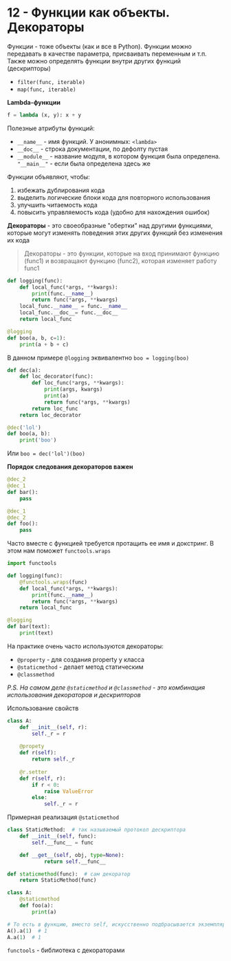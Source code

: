 
# 12 - Функции как объекты. Декораторы


Функции - тоже объекты (как и все в Python). Функции можно передавать в качестве параметра, присваивать переменным и т.п. Также можно определять функции внутри других функций (дескрипторы)

* `filter(func, iterable)`
* `map(func, iterable)`

**Lambda-функции**
```python
f = lambda (x, y): x + y
```
Полезные атрибуты функций:
* `__name__` - имя функций. У анонимных: `<lambda>`
* `__doc__` - строка документации, по дефолту пустая
* `__module__` - название модуля, в котором функция была определена. `"__main__"` - если была определена здесь же

Функции объявляют, чтобы:
1. избежать дублирования кода
2. выделить логические блоки кода для повторного использования
3. улучшить читаемость кода
4. повысить управляемость кода (удобно для нахождения ошибок)


**Декораторы** - это своеобразные "обертки" над другими функциями, которые могут изменять поведения этих других функций без изменения их кода

> Декораторы - это функции, которые на вход принимают функцию (func1) и возвращают функцию (func2), которая изменяет работу func1

```python
def logging(func):
    def local_func(*args, **kwargs):
	    print(func.__name__)
	    return func(*args, **kwargs)
	local_func.__name__ = func.__name__
	local_func.__doc__= func.__doc__
	return local_func

@logging
def boo(a, b, c=1):
    print(a + b + c)
```

В данном примере `@logging` эквивалентно `boo = logging(boo)`

```python
def dec(a):
    def loc_decorator(func):
        def loc_func(*args, **kwargs):
            print(args, kwargs)
            print(a)
            return func(*args, **kwargs)
        return loc_func
    return loc_decorator

@dec('lol')
def boo(a, b):
    print('boo')
```
Или `boo = dec('lol')(boo)`

**Порядок следования декораторов важен**

```python
@dec_2
@dec_1
def bar():
    pass

@dec_1
@dec_2
def foo():
    pass
```

Часто вместе с функцией требуется протащить ее имя и докстринг. В этом нам поможет `functools.wraps`
```python
import functools

def logging(func):
    @functools.wraps(func)
    def local_func(*args, **kwargs):
        print(func.__name__)
        return func(*args, **kwargs)
    return local_func

@logging
def bar(text):
    print(text)
```
На практике очень часто используются декораторы:
* `@property` - для создания property у класса
* `@staticmethod` - делает метод статическим
* `@classmethod`

*P.S. На самом деле `@staticmethod` и `@classmethod` - это комбинация использования декораторов и дескрипторов*

Использование свойств
```python
class A:
    def __init__(self, r):
		self._r = r
        
    @propety
    def r(self):
		return self._r
    
    @r.setter
    def r(self, r):
		if r < 0:
		    raise ValueError
        else:
	        self._r = r
```
Примерная реализация `@staticmethod`

```python
class StaticMethod:  # так называемый протокол дескриптора     
    def __init__(self, func):
        self.__func__ = func

    def __get__(self, obj, type=None):
            return self.__func__

def staticmethod(func):  # сам декоратор
    return StaticMethod(func)

class A:
    @staticmethod
    def foo(a):
        print(a)

# То есть в функцию, вместо self, искусственно подбрасывается экземпляр класса StaticMethod
A().a(1)  # 1
A.a(1)  # 1
```
`functools` - библиотека с декораторами
